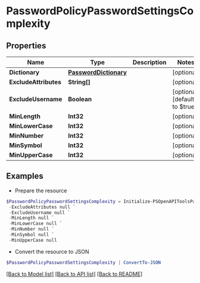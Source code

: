 # PasswordPolicyPasswordSettingsComplexity
## Properties

Name | Type | Description | Notes
------------ | ------------- | ------------- | -------------
**Dictionary** | [**PasswordDictionary**](PasswordDictionary.md) |  | [optional] 
**ExcludeAttributes** | **String[]** |  | [optional] 
**ExcludeUsername** | **Boolean** |  | [optional] [default to $true]
**MinLength** | **Int32** |  | [optional] 
**MinLowerCase** | **Int32** |  | [optional] 
**MinNumber** | **Int32** |  | [optional] 
**MinSymbol** | **Int32** |  | [optional] 
**MinUpperCase** | **Int32** |  | [optional] 

## Examples

- Prepare the resource
```powershell
$PasswordPolicyPasswordSettingsComplexity = Initialize-PSOpenAPIToolsPasswordPolicyPasswordSettingsComplexity  -Dictionary null `
 -ExcludeAttributes null `
 -ExcludeUsername null `
 -MinLength null `
 -MinLowerCase null `
 -MinNumber null `
 -MinSymbol null `
 -MinUpperCase null
```

- Convert the resource to JSON
```powershell
$PasswordPolicyPasswordSettingsComplexity | ConvertTo-JSON
```

[[Back to Model list]](../README.md#documentation-for-models) [[Back to API list]](../README.md#documentation-for-api-endpoints) [[Back to README]](../README.md)

